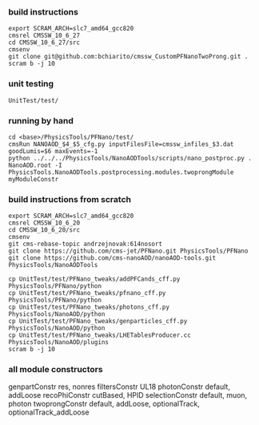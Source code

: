 ### build instructions
```
export SCRAM_ARCH=slc7_amd64_gcc820
cmsrel CMSSW_10_6_27
cd CMSSW_10_6_27/src
cmsenv
git clone git@github.com:bchiarito/cmssw_CustomPFNanoTwoProng.git .
scram b -j 10
```

### unit testing
```
UnitTest/test/
```

### running by hand
```
cd <base>/PhysicsTools/PFNano/test/
cmsRun NANOAOD_$4_$5_cfg.py inputFilesFile=cmssw_infiles_$3.dat goodLumis=$6 maxEvents=-1
python ../../../PhysicsTools/NanoAODTools/scripts/nano_postproc.py . NanoAOD.root -I PhysicsTools.NanoAODTools.postprocessing.modules.twoprongModule myModuleConstr
```

### build instructions from scratch
```
export SCRAM_ARCH=slc7_amd64_gcc820
cmsrel CMSSW_10_6_20
cd CMSSW_10_6_20/src
cmsenv
git cms-rebase-topic andrzejnovak:614nosort
git clone https://github.com/cms-jet/PFNano.git PhysicsTools/PFNano
git clone https://github.com/cms-nanoAOD/nanoAOD-tools.git PhysicsTools/NanoAODTools

cp UnitTest/test/PFNano_tweaks/addPFCands_cff.py PhysicsTools/PFNano/python
cp UnitTest/test/PFNano_tweaks/pfnano_cff.py PhysicsTools/PFNano/python
cp UnitTest/test/PFNano_tweaks/photons_cff.py PhysicsTools/NanoAOD/python
cp UnitTest/test/PFNano_tweaks/genparticles_cff.py PhysicsTools/NanoAOD/python
cp UnitTest/test/PFNano_tweaks/LHETablesProducer.cc PhysicsTools/NanoAOD/plugins
scram b -j 10
```

### all module constructors
genpartConstr   res, nonres
filtersConstr   UL18
photonConstr    default, addLoose
recoPhiConstr   cutBased, HPID
selectionConstr default, muon, photon
twoprongConstr  default, addLoose, optionalTrack, optionalTrack_addLoose

